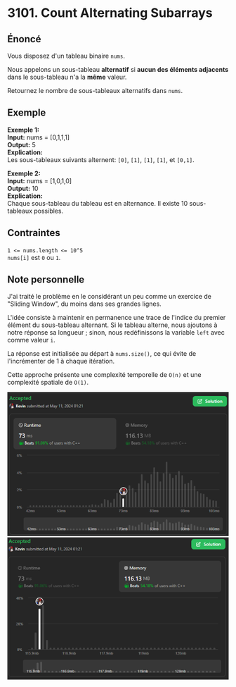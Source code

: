 # 3101. Count Alternating Subarrays

## Énoncé

Vous disposez d'un tableau binaire `nums`.

Nous appelons un sous-tableau **alternatif** si **aucun des éléments adjacents** dans le sous-tableau n'a la **même** valeur.

Retournez le nombre de sous-tableaux alternatifs dans `nums`.

## Exemple

**Exemple 1:**  
**Input:** nums = [0,1,1,1]  
**Output:** 5  
**Explication:**  
Les sous-tableaux suivants alternent: `[0]`, `[1]`, `[1]`, `[1]`, et `[0,1]`.

**Exemple 2:**  
**Input:** nums = [1,0,1,0]  
**Output:** 10  
**Explication:**  
Chaque sous-tableau du tableau est en alternance. Il existe 10 sous-tableaux possibles.

## Contraintes

`1 <= nums.length <= 10^5`  
`nums[i]` est `0` ou `1`.

## Note personnelle

J'ai traité le problème en le considérant un peu comme un exercice de "Sliding Window", du moins dans ses grandes lignes.

L'idée consiste à maintenir en permanence une trace de l'indice du premier élément du sous-tableau alternant. Si le tableau alterne, nous ajoutons à notre réponse sa longueur ; sinon, nous redéfinissons la variable `left` avec comme valeur `i`.

La réponse est initialisée au départ à `nums.size()`, ce qui évite de l'incrémenter de 1 à chaque itération.

Cette approche présente une complexité temporelle de `O(n)` et une complexité spatiale de `O(1)`.

<img src="./imgs/runtime.png"/>
<img src="./imgs/memory.png"/>
